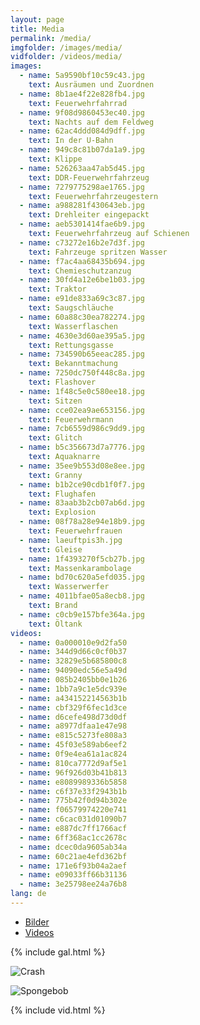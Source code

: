```yaml
---
layout: page
title: Media
permalink: /media/
imgfolder: /images/media/
vidfolder: /videos/media/
images:
  - name: 5a9590bf10c59c43.jpg
    text: Ausräumen und Zuordnen
  - name: 8b1ae4f22e828fb4.jpg
    text: Feuerwehrfahrrad
  - name: 9f08d9860453ec40.jpg
    text: Nachts auf dem Feldweg
  - name: 62ac4ddd084d9dff.jpg
    text: In der U-Bahn
  - name: 949c8c81b07da1a9.jpg
    text: Klippe
  - name: 526263aa47ab5d45.jpg
    text: DDR-Feuerwehrfahrzeug
  - name: 7279775298ae1765.jpg
    text: Feuerwehrfahrzeugestern
  - name: a988281f430643eb.jpg
    text: Drehleiter eingepackt
  - name: aeb5301414fae6b9.jpg
    text: Feuerwehrfahrzeug auf Schienen
  - name: c73272e16b2e7d3f.jpg
    text: Fahrzeuge spritzen Wasser
  - name: f7ac4aa68435b694.jpg
    text: Chemieschutzanzug
  - name: 30fd4a12e6be1b03.jpg
    text: Traktor
  - name: e91de833a69c3c87.jpg
    text: Saugschläuche
  - name: 60a88c30ea782274.jpg
    text: Wasserflaschen
  - name: 4630e3d60ae395a5.jpg
    text: Rettungsgasse
  - name: 734590b65eeac285.jpg
    text: Bekanntmachung
  - name: 7250dc750f448c8a.jpg
    text: Flashover
  - name: 1f48c5e0c580ee18.jpg
    text: Sitzen
  - name: cce02ea9ae653156.jpg
    text: Feuerwehrmann
  - name: 7cb6559d986c9dd9.jpg
    text: Glitch
  - name: b5c356673d7a7776.jpg
    text: Aquaknarre
  - name: 35ee9b553d08e8ee.jpg
    text: Granny
  - name: b1b2ce90cdb1f0f7.jpg
    text: Flughafen
  - name: 83aab3b2cb07ab6d.jpg
    text: Explosion
  - name: 08f78a28e94e18b9.jpg
    text: Feuerwehrfrauen
  - name: laeuftpis3h.jpg
    text: Gleise
  - name: 1f4393270f5cb27b.jpg
    text: Massenkarambolage
  - name: bd70c620a5efd035.jpg
    text: Wasserwerfer
  - name: 4011bfae05a8ecb8.jpg
    text: Brand
  - name: c0cb9e157bfe364a.jpg
    text: Öltank
videos:
  - name: 0a000010e9d2fa50
  - name: 344d9d66c0cf0b37
  - name: 32829e5b685800c8
  - name: 94090edc56e5a49d
  - name: 085b2405bb0e1b26
  - name: 1bb7a9c1e5dc939e
  - name: a434152214563b1b
  - name: cbf329f6fec1d3ce
  - name: d6cefe498d73d0df
  - name: a8977dfaa1e47e98
  - name: e815c5273fe808a3
  - name: 45f03e589ab6eef2
  - name: 0f9e4ea61a1ac824
  - name: 810ca7772d9af5e1
  - name: 96f926d03b41b813
  - name: e8089989336b5858
  - name: c6f37e33f2943b1b
  - name: 775b42f0d94b302e
  - name: f06579974220e741
  - name: c6cac031d01090b7
  - name: e887dc7ff1766acf
  - name: 6ff368ac1cc2678c
  - name: dcec0da9605ab34a
  - name: 60c21ae4efd362bf
  - name: 171e6f93b04a2aef
  - name: e09033ff66b31136
  - name: 3e25798ee24a76b8
lang: de
---
```


<ul class="nav nav-tabs">
  <li class="active"><a data-toggle="tab" href="#bilder">Bilder</a></li>
  <li><a data-toggle="tab" href="#videos">Videos</a></li>
</ul>

<div class="tab-content">
  <div id="bilder" class="tab-pane fade in active" markdown="1">
{% include gal.html %}

![Crash](/images/media/efacc3a1c117821d.gif)

![Spongebob](/images/media/a148feb684f37282.gif)
  </div>
  <div id="videos" class="tab-pane fade">
{% include vid.html %}
  </div>
</div>

